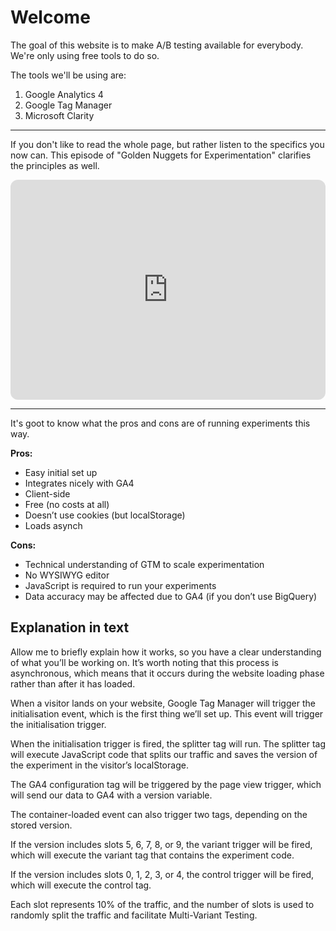 # Welcome

The goal of this website is to make A/B testing available for everybody. We're only using free tools to do so.

The tools we'll be using are:

1. Google Analytics 4
2. Google Tag Manager
3. Microsoft Clarity

---

If you don't like to read the whole page, but rather listen to the specifics you now can. This episode of "Golden Nuggets for Experimentation" clarifies the principles as well.

<iframe style="border-radius:12px" src="https://open.spotify.com/embed/episode/3njS8Awjy4b0bkN74QkkUu?utm_source=generator" width="100%" height="352" frameBorder="0" allowfullscreen="" allow="autoplay; clipboard-write; encrypted-media; fullscreen; picture-in-picture" loading="lazy"></iframe>

---

It's goot to know what the pros and cons are of running experiments this way.

**Pros:**

- Easy initial set up
- Integrates nicely with GA4
- Client-side
- Free (no costs at all)
- Doesn’t use cookies (but localStorage)
- Loads asynch

**Cons:**

- Technical understanding of GTM to scale experimentation
- No WYSIWYG editor
- JavaScript is required to run your experiments
- Data accuracy may be affected due to GA4 (if you don’t use BigQuery)

## Explanation in text

Allow me to briefly explain how it works, so you have a clear understanding of what you’ll be working on. It’s worth noting that this process is asynchronous, which means that it occurs during the website loading phase rather than after it has loaded.

When a visitor lands on your website, Google Tag Manager will trigger the initialisation event, which is the first thing we’ll set up. This event will trigger the initialisation trigger.

When the initialisation trigger is fired, the splitter tag will run. The splitter tag will execute JavaScript code that splits our traffic and saves the version of the experiment in the visitor’s localStorage.

The GA4 configuration tag will be triggered by the page view trigger, which will send our data to GA4 with a version variable.

The container-loaded event can also trigger two tags, depending on the stored version.

If the version includes slots 5, 6, 7, 8, or 9, the variant trigger will be fired, which will execute the variant tag that contains the experiment code.

If the version includes slots 0, 1, 2, 3, or 4, the control trigger will be fired, which will execute the control tag.

Each slot represents 10% of the traffic, and the number of slots is used to randomly split the traffic and facilitate Multi-Variant Testing.